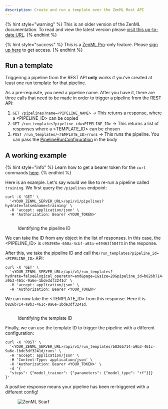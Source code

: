 ```yaml
---
description: Create and run a template over the ZenML Rest API
---
```


{% hint style="warning" %}
This is an older version of the ZenML documentation. To read and view the latest version please [visit this up-to-date URL](https://docs.zenml.io).
{% endhint %}


{% hint style="success" %}
This is a [ZenML Pro](https://zenml.io/pro)-only feature. Please [sign up here](https://cloud.zenml.io) to get access.
{% endhint %}

## Run a template 

Triggering a pipeline from the REST API **only** works if you've created at 
least one run template for that pipeline.

As a pre-requisite, you need a pipeline name. After you have it, there are 
three calls that need to be made in order to trigger a pipeline from the 
REST API:

1. `GET /pipelines?name=<PIPELINE_NAME>` -> This returns a response, where a <PIPELINE_ID> can be copied
2. `GET /run_templates?pipeline_id=<PIPELINE_ID>` -> This returns a list of responses where a <TEMPLATE_ID> can be chosen
3. `POST /run_templates/<TEMPLATE_ID>/runs` -> This runs the pipeline. You can pass the [PipelineRunConfiguration](https://sdkdocs.zenml.io/latest/core_code_docs/core-config.html#zenml.config.pipeline_run_configuration) in the body

## A working example

{% hint style="info" %}
Learn how to get a bearer token for the `curl` commands [here](https://docs.zenml.io/api-reference/oss-api/oss-api).
{% endhint %}

Here is an example. Let's say would we like to re-run a pipeline called `training`. We first query the `/pipelines` endpoint:

```shell
curl -X 'GET' \
  '<YOUR_ZENML_SERVER_URL>/api/v1/pipelines?hydrate=false&name=training' \
  -H 'accept: application/json' \
  -H 'Authorization: Bearer <YOUR_TOKEN>'
```

<figure><img src="../../../.gitbook/assets/rest_api_step_1.png" alt=""><figcaption><p>Identifying the pipeline ID</p></figcaption></figure>

We can take the ID from any object in the list of responses. In this case, 
the <PIPELINE_ID> is `c953985e-650a-4cbf-a03a-e49463f58473` in the response.

After this, we take the pipeline ID and call the`/run_templates?pipeline_id=<PIPELINE_ID>` API:

```shell
curl -X 'GET' \
  '<YOUR_ZENML_SERVER_URL>/api/v1/run_templates?hydrate=false&logical_operator=and&page=1&size=20&pipeline_id=b826b714-a9b3-461c-9a6e-1bde3df3241d' \
  -H 'accept: application/json' \
  -H 'Authorization: Bearer <YOUR_TOKEN>'
```

We can now take the <TEMPLATE_ID> from this response. Here it is `b826b714-a9b3-461c-9a6e-1bde3df3241d`.

<figure><img src="../../../.gitbook/assets/rest_api_step_2.png" alt=""><figcaption><p>Identifying the template ID</p></figcaption></figure>

Finally, we can use the template ID to trigger the pipeline with a different 
configuration:

```shell
curl -X 'POST' \
  '<YOUR_ZENML_SERVER_URL>/api/v1/run_templates/b826b714-a9b3-461c-9a6e-1bde3df3241d/runs' \
  -H 'accept: application/json' \
  -H 'Content-Type: application/json' \
  -H 'Authorization: Bearer <YOUR_TOKEN>' \
  -d '{
  "steps": {"model_trainer": {"parameters": {"model_type": "rf"}}}
}'
```

A positive response means your pipeline has been re-triggered with a 
different config!

<!-- For scarf -->
<figure><img alt="ZenML Scarf" referrerpolicy="no-referrer-when-downgrade" src="https://static.scarf.sh/a.png?x-pxid=f0b4f458-0a54-4fcd-aa95-d5ee424815bc" /></figure>
